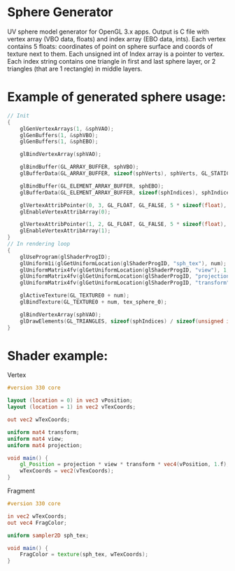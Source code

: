# Sphere Generator
UV sphere model generator for OpenGL 3.x apps.
Output is C file with vertex array (VBO data, floats) and index array (EBO data, ints).
Each vertex contains 5 floats: coordinates of point on sphere surface and coords of texture next to them.
Each unsigned int of Index array is a pointer to vertex.
Each index string contains one triangle in first and last sphere layer, or 2 triangles (that are 1 rectangle) in middle layers.

# Example of generated sphere usage:
```c
// Init
{
    glGenVertexArrays(1, &sphVAO);
    glGenBuffers(1, &sphVBO);
    glGenBuffers(1, &sphEBO);

    glBindVertexArray(sphVAO);

    glBindBuffer(GL_ARRAY_BUFFER, sphVBO);
    glBufferData(GL_ARRAY_BUFFER, sizeof(sphVerts), sphVerts, GL_STATIC_DRAW);

    glBindBuffer(GL_ELEMENT_ARRAY_BUFFER, sphEBO);
    glBufferData(GL_ELEMENT_ARRAY_BUFFER, sizeof(sphIndices), sphIndices, GL_STATIC_DRAW);

    glVertexAttribPointer(0, 3, GL_FLOAT, GL_FALSE, 5 * sizeof(float), (void*)0);
    glEnableVertexAttribArray(0);

    glVertexAttribPointer(1, 2, GL_FLOAT, GL_FALSE, 5 * sizeof(float), (void*)(3 * sizeof(float)));
    glEnableVertexAttribArray(1);
}
// In rendering loop
{
    glUseProgram(glShaderProgID);
    glUniform1i(glGetUniformLocation(glShaderProgID, "sph_tex"), num);
    glUniformMatrix4fv(glGetUniformLocation(glShaderProgID, "view"), 1, GL_FALSE, &viewMat[0][0]);
    glUniformMatrix4fv(glGetUniformLocation(glShaderProgID, "projection"), 1, GL_FALSE, &projMat[0][0]);
    glUniformMatrix4fv(glGetUniformLocation(glShaderProgID, "transform"), 1, GL_FALSE, &transformMat[0][0]);

    glActiveTexture(GL_TEXTURE0 + num);
    glBindTexture(GL_TEXTURE0 + num, tex_sphere_0);

    glBindVertexArray(sphVAO);
    glDrawElements(GL_TRIANGLES, sizeof(sphIndices) / sizeof(unsigned int), GL_UNSIGNED_INT, 0);
}
```

# Shader example:
Vertex
```glsl
#version 330 core

layout (location = 0) in vec3 vPosition;
layout (location = 1) in vec2 vTexCoords;

out vec2 wTexCoords;

uniform mat4 transform;
uniform mat4 view;
uniform mat4 projection;

void main() {
    gl_Position = projection * view * transform * vec4(vPosition, 1.f);
    wTexCoords = vec2(vTexCoords);
}
```

Fragment
```glsl
#version 330 core

in vec2 wTexCoords;
out vec4 FragColor;

uniform sampler2D sph_tex;

void main() {
    FragColor = texture(sph_tex, wTexCoords);
}
```

